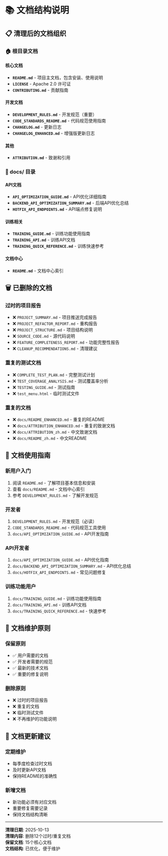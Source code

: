 # 📚 文档结构说明

## 📋 清理后的文档组织

### 🏠 根目录文档

#### 核心文档
- **`README.md`** - 项目主文档，包含安装、使用说明
- **`LICENSE`** - Apache 2.0 许可证
- **`CONTRIBUTING.md`** - 贡献指南

#### 开发文档
- **`DEVELOPMENT_RULES.md`** - 开发规范（重要）
- **`CODE_STANDARDS_README.md`** - 代码规范使用指南
- **`CHANGELOG.md`** - 更新日志
- **`CHANGELOG_ENHANCED.md`** - 增强版更新日志

#### 其他
- **`ATTRIBUTION.md`** - 致谢和引用

### 📁 docs/ 目录

#### API文档
- **`API_OPTIMIZATION_GUIDE.md`** - API优化详细指南
- **`BACKEND_API_OPTIMIZATION_SUMMARY.md`** - 后端API优化总结
- **`HOTFIX_API_ENDPOINTS.md`** - API端点修复说明

#### 训练相关
- **`TRAINING_GUIDE.md`** - 训练功能使用指南
- **`TRAINING_API.md`** - 训练API文档
- **`TRAINING_QUICK_REFERENCE.md`** - 训练快速参考

#### 文档中心
- **`README.md`** - 文档中心索引

## 🗑️ 已删除的文档

### 过时的项目报告
- ❌ `PROJECT_SUMMARY.md` - 项目推送完成报告
- ❌ `PROJECT_REFACTOR_REPORT.md` - 重构报告
- ❌ `PROJECT_STRUCTURE.md` - 项目结构说明
- ❌ `SOURCE_CODE.md` - 源代码说明
- ❌ `FEATURE_COMPLETENESS_REPORT.md` - 功能完整性报告
- ❌ `CLEANUP_RECOMMENDATIONS.md` - 清理建议

### 重复的测试文档
- ❌ `COMPLETE_TEST_PLAN.md` - 完整测试计划
- ❌ `TEST_COVERAGE_ANALYSIS.md` - 测试覆盖率分析
- ❌ `TESTING_GUIDE.md` - 测试指南
- ❌ `test_menu.html` - 临时测试文件

### 重复的文档
- ❌ `docs/README_ENHANCED.md` - 重复的README
- ❌ `docs/ATTRIBUTION_ENHANCED.md` - 重复的致谢文档
- ❌ `docs/ATTRIBUTION_zh.md` - 中文致谢文档
- ❌ `docs/README_zh.md` - 中文README

## 📖 文档使用指南

### 新用户入门
1. 阅读 `README.md` - 了解项目基本信息和安装
2. 查看 `docs/README.md` - 文档中心索引
3. 参考 `DEVELOPMENT_RULES.md` - 了解开发规范

### 开发者
1. `DEVELOPMENT_RULES.md` - 开发规范（必读）
2. `CODE_STANDARDS_README.md` - 代码规范工具使用
3. `docs/API_OPTIMIZATION_GUIDE.md` - API开发指南

### API开发者
1. `docs/API_OPTIMIZATION_GUIDE.md` - API优化指南
2. `docs/BACKEND_API_OPTIMIZATION_SUMMARY.md` - API优化总结
3. `docs/HOTFIX_API_ENDPOINTS.md` - 常见问题修复

### 训练功能用户
1. `docs/TRAINING_GUIDE.md` - 训练功能使用指南
2. `docs/TRAINING_API.md` - 训练API文档
3. `docs/TRAINING_QUICK_REFERENCE.md` - 快速参考

## 🎯 文档维护原则

### 保留原则
- ✅ 用户需要的文档
- ✅ 开发者需要的规范
- ✅ 最新的技术文档
- ✅ 重要的修复说明

### 删除原则
- ❌ 过时的项目报告
- ❌ 重复的文档
- ❌ 临时测试文件
- ❌ 不再维护的功能说明

## 📝 文档更新建议

### 定期维护
- 每季度检查过时文档
- 及时更新API文档
- 保持README的准确性

### 新增文档
- 新功能必须有对应文档
- 重要修复需要记录
- 保持文档结构清晰

---

**清理日期**: 2025-10-13  
**清理内容**: 删除12个过时/重复文档  
**保留文档**: 15个核心文档  
**文档结构**: 已优化，便于维护


